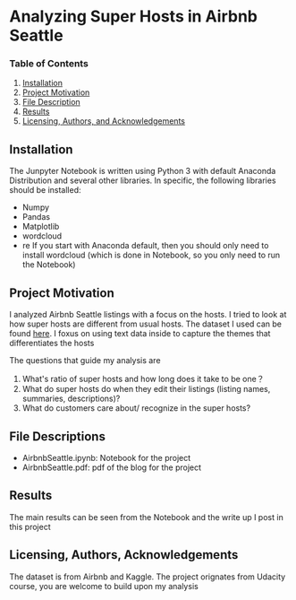 # Analyzing Super Hosts in Airbnb Seattle
### Table of Contents

1. [Installation](#installation)
2. [Project Motivation](#motivation)
3. [File Description](#files)
4. [Results](#results)
5. [Licensing, Authors, and Acknowledgements](#licensing)

## Installation <a name="installation"></a>

The Junpyter Notebook is written using Python 3 with default Anaconda Distribution and several other libraries. In specific, the following libraries should be installed:
- Numpy
- Pandas
- Matplotlib
- wordcloud
- re
If you start with Anaconda default, then you should only need to install wordcloud (which is done in Notebook, so you only need to run the Notebook)

## Project Motivation<a name="motivation"></a>

I analyzed Airbnb Seattle listings with a focus on the hosts. I tried to look at how super hosts are different from usual hosts. The dataset I used can be found [here](https://www.kaggle.com/airbnb/seattle). I foxus on using text data inside to capture the themes that differentiates the hosts

The questions that guide my analysis are

1. What's ratio of super hosts and how long does it take to be one？
2. What do super hosts do when they edit their listings (listing names, summaries, descriptions)?
3. What do customers care about/ recognize in the super hosts? 

## File Descriptions <a name="files"></a>
- AirbnbSeattle.ipynb: Notebook for the project
- AirbnbSeattle.pdf: pdf of the blog for the project

## Results<a name="results"></a>
The main results can be seen from the Notebook and the write up I post in this project

## Licensing, Authors, Acknowledgements<a name="licensing"></a>
The dataset is from Airbnb and Kaggle. The project orignates from Udacity course, you are welcome to build upon my analysis



